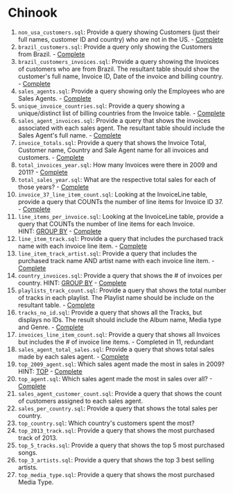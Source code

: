 # Chinook

1. `non_usa_customers.sql`: Provide a query showing Customers (just their full names, customer ID and country) who are not in the US. - [Complete](https://github.com/broach44/chinook/blob/master/non_usa_customers.sql)
2. `brazil_customers.sql`: Provide a query only showing the Customers from Brazil. - [Complete](https://github.com/broach44/chinook/blob/master/brazil_customers.sql)
3. `brazil_customers_invoices.sql`: Provide a query showing the Invoices of customers who are from Brazil. The resultant table should show the customer's full name, Invoice ID, Date of the invoice and billing country. - [Complete](https://github.com/broach44/chinook/blob/master/brazil_customers_invoices.sql)
4. `sales_agents.sql`: Provide a query showing only the Employees who are Sales Agents. - [Complete](https://github.com/broach44/chinook/blob/master/sales_agents.sql)
5. `unique_invoice_countries.sql`: Provide a query showing a unique/distinct list of billing countries from the Invoice table. - [Complete](https://github.com/broach44/chinook/blob/master/unique_invoice_countries.sql)
6. `sales_agent_invoices.sql`: Provide a query that shows the invoices associated with each sales agent. The resultant table should include the Sales Agent's full name. - [Complete](https://github.com/broach44/chinook/blob/master/sales_agent_invoices.sql)
7. `invoice_totals.sql`: Provide a query that shows the Invoice Total, Customer name, Country and Sale Agent name for all invoices and customers. - [Complete](https://github.com/broach44/chinook/blob/master/invoice_totals.sql)
8. `total_invoices_year.sql`: How many Invoices were there in 2009 and 2011? - [Complete](https://github.com/broach44/chinook/blob/master/total_invoices_year.sql)
9. `total_sales_year.sql`: What are the respective total sales for each of those years? - [Complete](https://github.com/broach44/chinook/blob/master/total_sales_year.sql)
10. `invoice_37_line_item_count.sql`: Looking at the InvoiceLine table, provide a query that COUNTs the number of line items for Invoice ID 37. - [Complete](https://github.com/broach44/chinook/blob/master/invoice_37_line_item_count.sql)
11. `line_items_per_invoice.sql`: Looking at the InvoiceLine table, provide a query that COUNTs the number of line items for each Invoice. HINT: [GROUP BY](https://docs.microsoft.com/en-us/sql/t-sql/queries/select-group-by-transact-sql) - [Complete](https://github.com/broach44/chinook/blob/master/line_items_per_invoice.sql)
12. `line_item_track.sql`: Provide a query that includes the purchased track name with each invoice line item. - [Complete](https://github.com/broach44/chinook/blob/master/line_item_track.sql)
13. `line_item_track_artist.sql`: Provide a query that includes the purchased track name AND artist name with each invoice line item. - [Complete](https://github.com/broach44/chinook/blob/master/line_item_track_artist.sql)
14. `country_invoices.sql`: Provide a query that shows the # of invoices per country. HINT: [GROUP BY](https://docs.microsoft.com/en-us/sql/t-sql/queries/select-group-by-transact-sql) - [Complete](https://github.com/broach44/chinook/blob/master/country_invoices.sql)
15. `playlists_track_count.sql`: Provide a query that shows the total number of tracks in each playlist. The Playlist name should be include on the resultant table. - [Complete](https://github.com/broach44/chinook/blob/master/playlists_track_count.sql)
16. `tracks_no_id.sql`: Provide a query that shows all the Tracks, but displays no IDs. The result should include the Album name, Media type and Genre. - [Complete](https://github.com/broach44/chinook/blob/master/tracks_no_id.sql)
17. `invoices_line_item_count.sql`: Provide a query that shows all Invoices but includes the # of invoice line items. - Completed in 11, redundant
18. `sales_agent_total_sales.sql`: Provide a query that shows total sales made by each sales agent. - [Complete](https://github.com/broach44/chinook/blob/master/sales_agent_total_sales.sql)
19. `top_2009_agent.sql`: Which sales agent made the most in sales in 2009? HINT: [TOP](https://docs.microsoft.com/en-us/sql/t-sql/queries/top-transact-sql) - [Complete](https://github.com/broach44/chinook/blob/master/top_2009_agent.sql.sql)
20. `top_agent.sql`: Which sales agent made the most in sales over all? - [Complete](https://github.com/broach44/chinook/blob/master/top_agent.sql)
21. `sales_agent_customer_count.sql`: Provide a query that shows the count of customers assigned to each sales agent.
22. `sales_per_country.sql`: Provide a query that shows the total sales per country.
23. `top_country.sql`: Which country's customers spent the most?
24. `top_2013_track.sql`: Provide a query that shows the most purchased track of 2013.
25. `top_5_tracks.sql`: Provide a query that shows the top 5 most purchased songs.
26. `top_3_artists.sql`: Provide a query that shows the top 3 best selling artists.
27. `top_media_type.sql`: Provide a query that shows the most purchased Media Type.